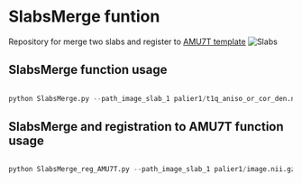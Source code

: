 # SlabsMerge funtion 
Repository for merge two slabs and register to [AMU7T template](https://github.com/spinalcordtoolbox/template_AMU7T)
![Slabs](https://github.com/Nilser3/SlabsMerge/assets/77469192/4ada80e9-dba8-4028-b8b1-36f3fc72c3fc)
## SlabsMerge function usage

```python

python SlabsMerge.py --path_image_slab_1 palier1/t1q_aniso_or_cor_den.nii.gz --path_centerline_slab_1 palier1/t1q_aniso_or_cor_den_centerline.nii.gz --path_image_slab_2 palier2/t1q_aniso_or_cor_den.nii.gz --path_centerline_slab_2 palier2/t1q_aniso_or_cor_den_centerline.nii.gz --slice_slab1 25 --slice_slab2 25 --output_path slabs_merged.nii.gz

```


## SlabsMerge and registration to AMU7T function usage

```python

python SlabsMerge_reg_AMU7T.py --path_image_slab_1 palier1/image.nii.gz --mask_wm_slab_1 palier1/wm_mask.nii.gz --path_centerline_slab_1 palier1/centerline.nii.gz --path_image_slab_2 palier2/image.nii.gz --mask_wm_slab_2 palier2/wm_mask.nii.gz --path_centerline_slab_2 palier2/centerline.nii.gz --slice_slab1 25 --slice_slab2 25 --landmarks landmarks.nii.gz --path_template_AMU7T template_AMU7T --path_output Registration_AMU7T

```
